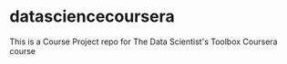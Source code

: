 # datasciencecoursera
This is a Course Project repo for The Data Scientist's Toolbox Coursera course 
